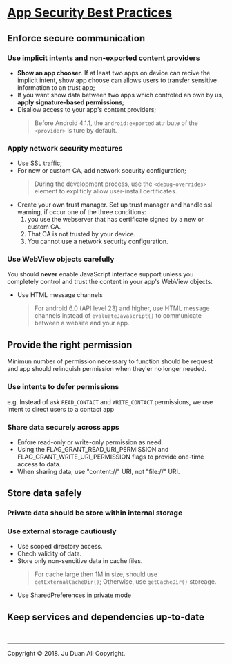# [App Security Best Practices](https://developer.android.google.cn/topic/security/best-practices#java)

## Enforce secure communication

### Use implicit intents and non-exported content providers

+ **Show an app chooser**. If at least two apps on device can recive the implicit intent, show app choose can allows users to transfer sensitive information to an trust app;
+ If you want show data between two apps which controled an own by us, **apply signature-based permissions**;
+ Disallow access to your app's content providers;
  > Before Android 4.1.1, the `android:exported` attribute of the `<provider>` is ture by default.

### Apply network security meatures

+ Use SSL traffic;
+ For new or custom CA, add network security configuration;
  > During the development process, use the `<debug-overrides>` element to expliticly allow user-install certificates.  
+ Create your own trust manager. Set up trust manager and handle ssl warning, if occur one of the three conditions:
  1. you use the webserver that has certificate signed by a new or custom CA.
  2. That CA is not trusted by your device.
  3. You cannot use a network security configuration.

### Use WebView objects carefully

You should **never** enable JavaScript interface support unless you completely control and trust the content in your app's WebView objects.

+ Use HTML message channels
  > For android 6.0 (API level 23) and higher, use HTML message channels instead of `evaluateJavascript()` to communicate between a website and your app.

## Provide the right permission

Minimun number of permission necessary to function should be request and app should relinquish permission when they'er no longer needed.

### Use intents to defer permissions

e.g. Instead of ask `READ_CONTACT` and `WRITE_CONTACT` permissions, we use intent to direct users to a contact app
  
### Share data securely across apps
  
+ Enfore read-only or write-only permission as need.
+ Using the FLAG_GRANT_READ_URI_PERMISSION and FLAG_GRANT_WRITE_URI_PERMISSION flags to provide one-time access to data.
+ When sharing data, use "content://" URI, not "file://" URI.

## Store data safely

### Private data should be store within internal storage

### Use external storage cautiously

+ Use scoped directory access.
+ Chech validity of data.
+ Store only non-sencitive data in cache files.
  > For cache large then 1M in size, should use `getExternalCacheDir()`; Otherwise, use `getCacheDir()` storeage.
+ Use SharedPreferences in private mode

## Keep services and dependencies up-to-date

&nbsp;

---
Copyright © 2018. Ju Duan All Copyright.